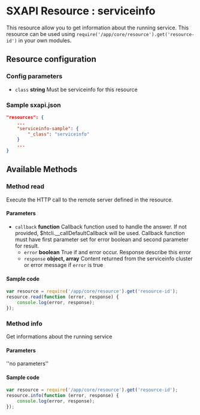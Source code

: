 # SXAPI Resource : serviceinfo

This resource allow you to get information about the running service. This resource can be used using ```require('/app/core/resource').get('resource-id')``` in your own modules. 

## Resource configuration

### **Config parameters**

-   `class` **string** Must be serviceinfo for this resource

### **Sample sxapi.json**

```json
"resources": {
    ...
    "serviceinfo-sample": {
        "_class": "serviceinfo"
    }
    ...
}
```

## Available Methods

### Method read

Execute the HTTP call to the remote server defined in the resource.

#### **Parameters**

-   `callback` **function** Callback function used to handle the answer. If not provided, $htcli.__callDefaultCallback will be used. Callback function must have first parameter set for error boolean and second parameter for result.
    -   `error` **boolean** True if and error occur. Response describe this error
    -   `response` **object, array** Content returned from the serviceinfo cluster or error message if `error` is true

#### **Sample code**

```javascript
var resource = require('/app/core/resource').get('resource-id');
resource.read(function (error, response) {
    console.log(error, response);
});
```

### Method info

Get informations about the running service

#### **Parameters**

''no parameters''

#### **Sample code**

```javascript
var resource = require('/app/core/resource').get('resource-id');
resource.info(function (error, response) {
    console.log(error, response);
});
```